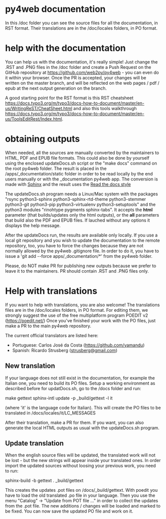 # py4web documentation
  
In this /doc folder you can see the source files for all the documentation, in RST format. Their translations are
in the /doc/locales folders, in PO format.

# help with the documentation

You can help us with the documentation, it's really simple! Just change the .RST and .PNG files in the /doc folder and create a Push Request on
the GitHub repository at https://github.com/web2py/py4web - you can even do it within your browser.
Once the PR is accepted, your changes will be written on the master branch, and will be reflected on the web pages / pdf / epub at
the next output generation on the branch. 

A good starting point for the RST format is this RST cheatsheet https://docs.typo3.org/m/typo3/docs-how-to-document/master/en-us/WritingReST/CheatSheet.html
and also this tools walkthrough https://docs.typo3.org/m/typo3/docs-how-to-document/master/en-us/ToolsEditRest/Index.html.

# obtaining outputs

When needed, all the sources are manually converted by the maintainers to HTML, PDF and EPUB file formats.
This could also be done by yourself using the enclosed updateDocs.sh script or the "make docs" command on the root py4web folder. The result
is placed in the /apps/_documentation/static folder in order to be read locally by the end users manually or with the _documentation py4web app.
The conversion is made with [Sphinx](https://www.sphinx-doc.org) and the result uses the
[Read the docs style](https://readthedocs.org/)


The updateDocs.sh program needs a Linux/Mac system with the packages
"rsync python3-sphinx python3-sphinx-rtd-theme python3-stemmer python3-git python3-pip python3-virtualenv python3-setuptools"
and the python3 modules "rinohtype pygments sphinx-tabs".
It accepts the **html** parameter (that builds/updates only the html outputs), or the **all** parameters that build also the PDF and EPUB files.
If lauched without any options it displays the help message.

After the updateDocs run, the results are available only locally.
If you use a local git repository and you wish to update the documentation to the remote repository, too, you have to force the changes
because they are not normally allowed by the py4web .gitignore file. In order to do it, you have to issue a 'git add --force apps/_documentation/*' from
the py4web folder. 

Please, do NOT make PR for publishing new outputs because we prefer to leave it to the maintainers. PR should contain .RST and .PNG files only. 


# Help with translations

If you want to help with translations, you are also welcome!
The translations files are in the /doc/locales folders, in PO format. For editing them, we strongly suggest the use of the free multiplatform program POEDIT v2 (https://poedit.net/)
Once you've finished your work with the PO files, just make a PR to the main py4web repository.

The current official translators are listed here:

* Portuguese: Carlos José da Costa (https://github.com/yamandu)
* Spanish:    Ricardo Strusberg (strusberg@gmail.com)


## New translation

If your language does not still exist in the documentation, for example the Italian one, you need to build its PO files. Setup a working environment as described before for updatDocs.sh, go to the
/docs folder and run:

make gettext
sphinx-intl update -p _build/gettext -l it

(where 'it' is the language code for Italian).
This will create the PO files to be translated in /docs/locales/it/LC_MESSAGES

After their translation, make a PR for them. If you want, you can also generate the local HTML outputs as usual with the updateDocs.sh program.

## Update translation

When the english source files will be updated, the translated work will not be lost - but the new strings will appear inside your translated ones.
In order import the updated sources without loosing your previous work, you need to run:

sphinx-build -b gettext . _build/gettext

This creates the updates .pot files on /docs/_build/gettext. 
With poedit you have to load the old translated .po file in your language. Then you use the menu "Catalog" -> "Update from POT file ..." in order to collect the updates from the .pot file.
The new additions / changes will be loaded and marked to be fixed. You can now save the updated PO file and work on it. 

